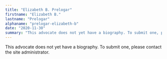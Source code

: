 ```yaml
---
title: "Elizabeth B. Prelogar"
firstname: "Elizabeth B."
lastname: "Prelogar"
alphaname: "prelogar-elizabeth-b"
date: "2020-11-30"
summary: "This advocate does not yet have a biography. To submit one, please contact the site administrator."
---
```

This advocate does not yet have a biography. To submit one, please contact the site administrator.

